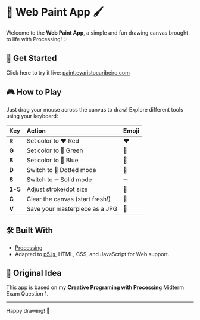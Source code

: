 # 🎨 Web Paint App 🖌️

Welcome to the **Web Paint App**, a simple and fun drawing canvas brought to life with Processing! ✨

## 🚀 Get Started

Click here to try it live: [paint.evaristocaribeiro.com](https://paint.evaristocaribeiro.com)

## 🎮 How to Play

Just drag your mouse across the canvas to draw! Explore different tools using your keyboard:

| Key      | Action                               | Emoji |
| :------- | :----------------------------------- | :---- |
| **R** | Set color to ❤️ Red                  | ❤️    |
| **G** | Set color to 💚 Green                | 💚    |
| **B** | Set color to 💙 Blue                 | 💙    |
| **D** | Switch to 🔵 Dotted mode             | 🔵    |
| **S** | Switch to ➖ Solid mode              | ➖    |
| **1-5** | Adjust stroke/dot size               | 📏    |
| **C** | Clear the canvas (start fresh!)      | 🧹    |
| **V** | Save your masterpiece as a JPG       | 💾    |

## 🛠️ Built With

* [Processing](https://processing.org/)
* Adapted to [p5.js](https://p5js.org/), HTML, CSS, and JavaScript for Web support.

## 🌟 Original Idea

This app is based on my **Creative Programing with Processing** Midterm Exam Question 1.

---
Happy drawing! 🎉